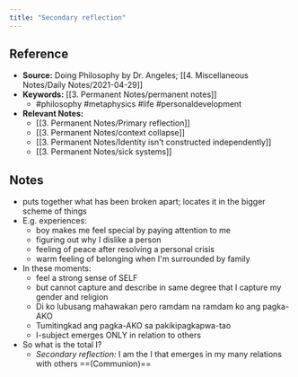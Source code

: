 ```yaml
---
title: "Secondary reflection"
---
```

## Reference
- **Source:** Doing Philosophy by Dr. Angeles; [[4. Miscellaneous Notes/Daily Notes/2021-04-29]]
- **Keywords:** [[3. Permanent Notes/permanent notes]]
	- #philosophy #metaphysics #life #personaldevelopment 
- **Relevant Notes:**
	- [[3. Permanent Notes/Primary reflection]]
	- [[3. Permanent Notes/context collapse]]
	- [[3. Permanent Notes/Identity isn't constructed independently]]
	- [[3. Permanent Notes/sick systems]]
## Notes
- puts together what has been broken apart; locates it in the bigger scheme of things
- E.g. experiences:
	- boy makes me feel special by paying attention to me
	- figuring out why I dislike a person
	- feeling of peace after resolving a personal crisis
	- warm feeling of belonging when I'm surrounded by family
- In these moments: 
	- feel a strong sense of SELF
	- but cannot capture and describe in same degree that I capture my gender and religion
	- Di ko lubusang mahawakan pero ramdam na ramdam ko ang pagka-AKO
	- Tumitingkad ang pagka-AKO sa pakikipagkapwa-tao
	- I-subject emerges ONLY in relation to others
- So what is the total I?
	- *Secondary reflection:* I am the I that emerges in my many relations with others ==(Communion)==